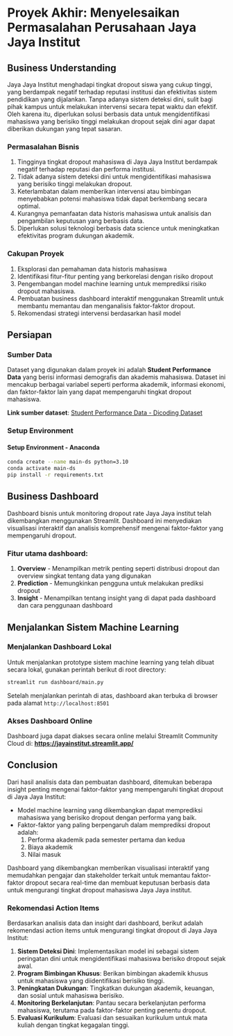 # Proyek Akhir: Menyelesaikan Permasalahan Perusahaan Jaya Jaya Institut

## Business Understanding
Jaya Jaya Institut menghadapi tingkat dropout siswa yang cukup tinggi, yang berdampak negatif terhadap reputasi institusi dan efektivitas sistem pendidikan yang dijalankan. Tanpa adanya sistem deteksi dini, sulit bagi pihak kampus untuk melakukan intervensi secara tepat waktu dan efektif. Oleh karena itu, diperlukan solusi berbasis data untuk mengidentifikasi mahasiswa yang berisiko tinggi melakukan dropout sejak dini agar dapat diberikan dukungan yang tepat sasaran.

### Permasalahan Bisnis
1. Tingginya tingkat dropout mahasiswa di Jaya Jaya Institut berdampak negatif terhadap reputasi dan performa institusi.
2. Tidak adanya sistem deteksi dini untuk mengidentifikasi mahasiswa yang berisiko tinggi melakukan dropout.
3. Keterlambatan dalam memberikan intervensi atau bimbingan menyebabkan potensi mahasiswa tidak dapat berkembang secara optimal.
4. Kurangnya pemanfaatan data historis mahasiswa untuk analisis dan pengambilan keputusan yang berbasis data.
5. Diperlukan solusi teknologi berbasis data science untuk meningkatkan efektivitas program dukungan akademik.

### Cakupan Proyek
1. Eksplorasi dan pemahaman data historis mahasiswa
2. Identifikasi fitur-fitur penting yang berkorelasi dengan risiko dropout
3. Pengembangan model machine learning untuk memprediksi risiko dropout mahasiswa.
4. Pembuatan business dashboard interaktif menggunakan Streamlit untuk membantu memantau dan menganalisis faktor-faktor dropout.
5. Rekomendasi strategi intervensi berdasarkan hasil model

## Persiapan

### Sumber Data
Dataset yang digunakan dalam proyek ini adalah **Student Performance Data** yang berisi informasi demografis dan akademis mahasiswa. Dataset ini mencakup berbagai variabel seperti performa akademik, informasi ekonomi, dan faktor-faktor lain yang dapat mempengaruhi tingkat dropout mahasiswa.

**Link sumber dataset**: [Student Performance Data - Dicoding Dataset](https://github.com/dicodingacademy/dicoding_dataset/blob/main/students_performance/README.md)

### Setup Environment

#### Setup Environment - Anaconda
```bash
conda create --name main-ds python=3.10
conda activate main-ds
pip install -r requirements.txt
```

## Business Dashboard
Dashboard bisnis untuk monitoring dropout rate Jaya Jaya institut telah dikembangkan menggunakan Streamlit. Dashboard ini menyediakan visualisasi interaktif dan analisis komprehensif mengenai faktor-faktor yang mempengaruhi dropout.

### Fitur utama dashboard:
1. **Overview** - Menampilkan metrik penting seperti distribusi dropout dan overview singkat tentang data yang digunakan
2. **Prediction** - Memungkinkan pengguna untuk melakukan prediksi dropout
3. **Insight** - Menampilkan tentang insight yang di dapat pada dashboard dan cara penggunaan dashboard

## Menjalankan Sistem Machine Learning

### Menjalankan Dashboard Lokal
Untuk menjalankan prototype sistem machine learning yang telah dibuat secara lokal, gunakan perintah berikut di root directory:

```bash
streamlit run dashboard/main.py
```

Setelah menjalankan perintah di atas, dashboard akan terbuka di browser pada alamat `http://localhost:8501`

### Akses Dashboard Online
Dashboard juga dapat diakses secara online melalui Streamlit Community Cloud di:
**https://jayainstitut.streamlit.app/**

## Conclusion
Dari hasil analisis data dan pembuatan dashboard, ditemukan beberapa insight penting mengenai faktor-faktor yang mempengaruhi tingkat dropout di Jaya Jaya Institut:

- Model machine learning yang dikembangkan dapat memprediksi mahasiswa yang berisiko dropout dengan performa yang baik.
- Faktor-faktor yang paling berpengaruh dalam memprediksi dropout adalah:
    1. Performa akademik pada semester pertama dan kedua
    2. Biaya akademik
    3. Nilai masuk

Dashboard yang dikembangkan memberikan visualisasi interaktif yang memudahkan pengajar dan stakeholder terkait untuk memantau faktor-faktor dropout secara real-time dan membuat keputusan berbasis data untuk mengurangi tingkat dropout mahasiswa Jaya Jaya institut.

### Rekomendasi Action Items
Berdasarkan analisis data dan insight dari dashboard, berikut adalah rekomendasi action items untuk mengurangi tingkat dropout di Jaya Jaya Institut:

1. **Sistem Deteksi Dini**: Implementasikan model ini sebagai sistem peringatan dini untuk mengidentifikasi mahasiswa berisiko dropout sejak awal.
2. **Program Bimbingan Khusus**: Berikan bimbingan akademik khusus untuk mahasiswa yang diidentifikasi berisiko tinggi.
3. **Peningkatan Dukungan**: Tingkatkan dukungan akademik, keuangan, dan sosial untuk mahasiswa berisiko.
4. **Monitoring Berkelanjutan**: Pantau secara berkelanjutan performa mahasiswa, terutama pada faktor-faktor penting penentu dropout.
5. **Evaluasi Kurikulum**: Evaluasi dan sesuaikan kurikulum untuk mata kuliah dengan tingkat kegagalan tinggi.

